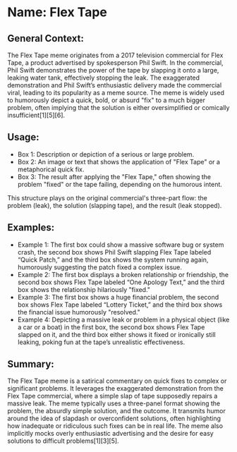 # Name: Flex Tape

## General Context:
The Flex Tape meme originates from a 2017 television commercial for Flex Tape, a product advertised by spokesperson Phil Swift. In the commercial, Phil Swift demonstrates the power of the tape by slapping it onto a large, leaking water tank, effectively stopping the leak. The exaggerated demonstration and Phil Swift’s enthusiastic delivery made the commercial viral, leading to its popularity as a meme source. The meme is widely used to humorously depict a quick, bold, or absurd "fix" to a much bigger problem, often implying that the solution is either oversimplified or comically insufficient[1][5][6].

## Usage:
* Box 1: Description or depiction of a serious or large problem.
* Box 2: An image or text that shows the application of "Flex Tape" or a metaphorical quick fix.
* Box 3: The result after applying the "Flex Tape," often showing the problem "fixed" or the tape failing, depending on the humorous intent.

This structure plays on the original commercial's three-part flow: the problem (leak), the solution (slapping tape), and the result (leak stopped).

## Examples:
* Example 1: The first box could show a massive software bug or system crash, the second box shows Phil Swift slapping Flex Tape labeled “Quick Patch,” and the third box shows the system running again, humorously suggesting the patch fixed a complex issue.
* Example 2: The first box displays a broken relationship or friendship, the second box shows Flex Tape labeled “One Apology Text,” and the third box shows the relationship hilariously "fixed."
* Example 3: The first box shows a huge financial problem, the second box shows Flex Tape labeled “Lottery Ticket,” and the third box shows the financial issue humorously "resolved."
* Example 4: Depicting a massive leak or problem in a physical object (like a car or a boat) in the first box, the second box shows Flex Tape slapped on it, and the third box either shows it fixed or ironically still leaking, poking fun at the tape’s unrealistic effectiveness.

## Summary:
The Flex Tape meme is a satirical commentary on quick fixes to complex or significant problems. It leverages the exaggerated demonstration from the Flex Tape commercial, where a simple slap of tape supposedly repairs a massive leak. The meme typically uses a three-panel format showing the problem, the absurdly simple solution, and the outcome. It transmits humor around the idea of slapdash or overconfident solutions, often highlighting how inadequate or ridiculous such fixes can be in real life. The meme also implicitly mocks overly enthusiastic advertising and the desire for easy solutions to difficult problems[1][3][5].